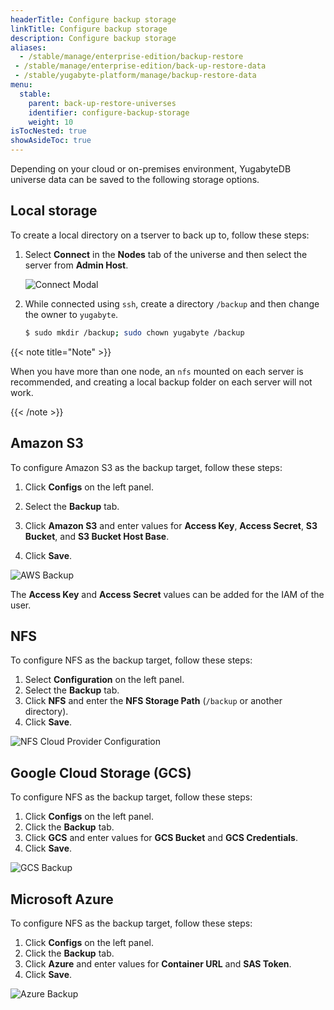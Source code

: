 ```yaml
---
headerTitle: Configure backup storage
linkTitle: Configure backup storage
description: Configure backup storage
aliases:
  - /stable/manage/enterprise-edition/backup-restore
 - /stable/manage/enterprise-edition/back-up-restore-data
 - /stable/yugabyte-platform/manage/backup-restore-data
menu:
  stable:
    parent: back-up-restore-universes
    identifier: configure-backup-storage
    weight: 10
isTocNested: true
showAsideToc: true
---
```


Depending on your cloud or on-premises environment, YugabyteDB universe data can be saved to the following storage options.

## Local storage

To create a local directory on a tserver to back up to, follow these steps:

1. Select **Connect** in the **Nodes** tab of the universe and then select the server from **Admin Host**.

    ![Connect Modal](/images/yp/br-connect-modal.png)

2. While connected using `ssh`, create a directory `/backup` and then change the owner to `yugabyte`.

    ```sh
    $ sudo mkdir /backup; sudo chown yugabyte /backup
    ```

{{< note title="Note" >}}

When you have more than one node, an `nfs` mounted on each server is recommended, and
creating a local backup folder on each server will not work.

{{< /note >}}

## Amazon S3

To configure Amazon S3 as the backup target, follow these steps:

1. Click **Configs** on the left panel.
2. Select the **Backup** tab.
3. Click **Amazon S3** and enter values for **Access Key**, **Access Secret**, **S3 Bucket**, and **S3 Bucket Host Base**.

4. Click **Save**.

![AWS Backup](/images/yp/cloud-provider-configuration-backup-aws.png)

The **Access Key** and **Access Secret** values can be added for the IAM of the user.

## NFS

To configure NFS as the backup target, follow these steps:

1. Select **Configuration** on the left panel.
2. Select the **Backup** tab.
3. Click **NFS** and enter the **NFS Storage Path** (`/backup` or another directory).
4. Click **Save**.

![NFS Cloud Provider Configuration](/images/yp/cloud-provider-configuration-backup-nfs.png)

## Google Cloud Storage (GCS)

To configure NFS as the backup target, follow these steps:

1. Click **Configs** on the left panel.
2. Click the **Backup** tab.
3. Click **GCS** and enter values for **GCS Bucket** and **GCS Credentials**.
4. Click **Save**.

![GCS Backup](/images/yp/cloud-provider-configuration-backup-gcs.png)

## Microsoft Azure

To configure NFS as the backup target, follow these steps:

1. Click **Configs** on the left panel.
2. Click the **Backup** tab.
3. Click **Azure** and enter values for **Container URL** and **SAS Token**.
4. Click **Save**.

![Azure Backup](/images/yp/cloud-provider-configuration-backup-azure.png)